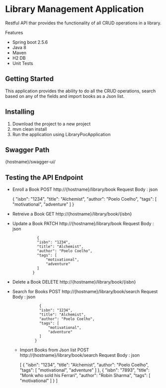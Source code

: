 # Library Management Application

Restful API thar provides the functionality of all CRUD operations in  a library. 

Features
- Spring boot 2.5.6
- Java 8
- Maven
- H2 DB
- Unit Tests

## Getting Started

This application provides the ability to do all the CRUD operations, search based on any of the fields and import books as a Json list.

## Installing

1. Download the project to a new project
2. mvn clean install
3. Run the application using LibraryPocApplication

## Swagger Path

{hostname}/swagger-ui/

## Testing the API Endpoint

  - Enroll a Book 
    POST http://{hostname}/library/book
    Request Body : 
    json
    
    {
    "isbn": "1234",
    "title": "Alchemist",
    "author": "Poelo Coelho",
    "tags": [
        "motivational",
        "adventure"
    ]
  }
  
  - Retreive a Book 
   GET http://{hostname}/library/book/{isbn}
   
   - Update a Book 
      PATCH http://{hostname}/library/book
      Request Body : 
      json
      
                    {
                    "isbn": "1234",
                    "title": "Alchemist",
                    "author": "Poelo Coelho",
                    "tags": [
                        "motivational",
                        "adventure"
                    ]
                  }
  
  - Delete a Book
      DELETE  http://{hostname}/library/book/{isbn}

  - Search for Books
      POST http://{hostname}/library/book/search
      Request Body : 
      json
      
                    {
                    "isbn": "1234",
                    "title": "Alchemist",
                    "author": "Poelo Coelho",
                    "tags": [
                        "motivational",
                        "adventure"
                    ]
                  }
                  
    - Import Books from Json list
        POST http://{hostname}/library/book/search
        Request Body :
        json
      
      [
                    {
                    "isbn": "1234",
                    "title": "Alchemist",
                    "author": "Poelo Coelho",
                    "tags": [
                        "motivational",
                        "adventure"
                    ]
                  },
                                      {
                    "isbn": "7893",
                    "title": "Monk who sold his Ferrari",
                    "author": "Robin Sharma",
                    "tags": [
                        "motivational"
                    ]
                  }
  ]
